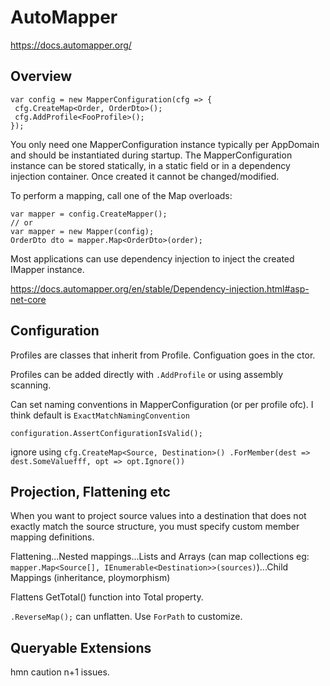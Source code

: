 # AutoMapper 

https://docs.automapper.org/


## Overview

```
var config = new MapperConfiguration(cfg => {
 cfg.CreateMap<Order, OrderDto>();
 cfg.AddProfile<FooProfile>();
});
```

You only need one MapperConfiguration instance typically per AppDomain and should be instantiated during startup. The MapperConfiguration instance can be stored statically, in a static field or in a dependency injection container. Once created it cannot be changed/modified.

To perform a mapping, call one of the Map overloads:
```
var mapper = config.CreateMapper();
// or
var mapper = new Mapper(config);
OrderDto dto = mapper.Map<OrderDto>(order);
```

Most applications can use dependency injection to inject the created IMapper instance.

https://docs.automapper.org/en/stable/Dependency-injection.html#asp-net-core


## Configuration

Profiles are classes that inherit from Profile. Configuation goes in the ctor. 

Profiles can be added directly with `.AddProfile` or using assembly scanning.

Can set naming conventions in MapperConfiguration (or per profile ofc). I think default is `ExactMatchNamingConvention`

`configuration.AssertConfigurationIsValid();`

ignore using `cfg.CreateMap<Source, Destination>()
	.ForMember(dest => dest.SomeValuefff, opt => opt.Ignore())`

## Projection, Flattening etc

When you want to project source values into a destination that does not exactly match the source structure, you must specify custom member mapping definitions.

Flattening...Nested mappings...Lists and Arrays (can map collections eg: ` mapper.Map<Source[], IEnumerable<Destination>>(sources)`)...Child Mappings (inheritance, ploymorphism)

Flattens GetTotal() function into Total property.

`.ReverseMap();` can unflatten. Use `ForPath` to customize.


## Queryable Extensions

hmn caution n+1 issues.











